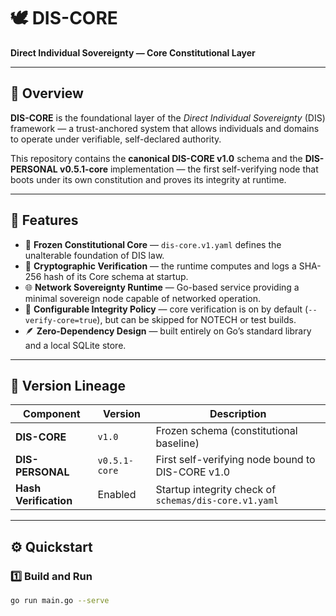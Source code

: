 # 🕊️ DIS-CORE  
**Direct Individual Sovereignty — Core Constitutional Layer**

---

## 📜 Overview

**DIS-CORE** is the foundational layer of the *Direct Individual Sovereignty* (DIS) framework — a trust-anchored system that allows individuals and domains to operate under verifiable, self-declared authority.  

This repository contains the **canonical DIS-CORE v1.0** schema and the **DIS-PERSONAL v0.5.1-core** implementation — the first self-verifying node that boots under its own constitution and proves its integrity at runtime.

---

## 🚀 Features

- 🔐 **Frozen Constitutional Core** — `dis-core.v1.yaml` defines the unalterable foundation of DIS law.  
- 🔏 **Cryptographic Verification** — the runtime computes and logs a SHA-256 hash of its Core schema at startup.  
- 🌐 **Network Sovereignty Runtime** — Go-based service providing a minimal sovereign node capable of networked operation.  
- 🧱 **Configurable Integrity Policy** — core verification is on by default (`--verify-core=true`), but can be skipped for NOTECH or test builds.  
- 🪶 **Zero-Dependency Design** — built entirely on Go’s standard library and a local SQLite store.  

---

## 🧭 Version Lineage

| Component | Version | Description |
|------------|----------|-------------|
| **DIS-CORE** | `v1.0` | Frozen schema (constitutional baseline) |
| **DIS-PERSONAL** | `v0.5.1-core` | First self-verifying node bound to DIS-CORE v1.0 |
| **Hash Verification** | Enabled | Startup integrity check of `schemas/dis-core.v1.yaml` |

---

## ⚙️ Quickstart

### **1️⃣ Build and Run**

```bash
go run main.go --serve
